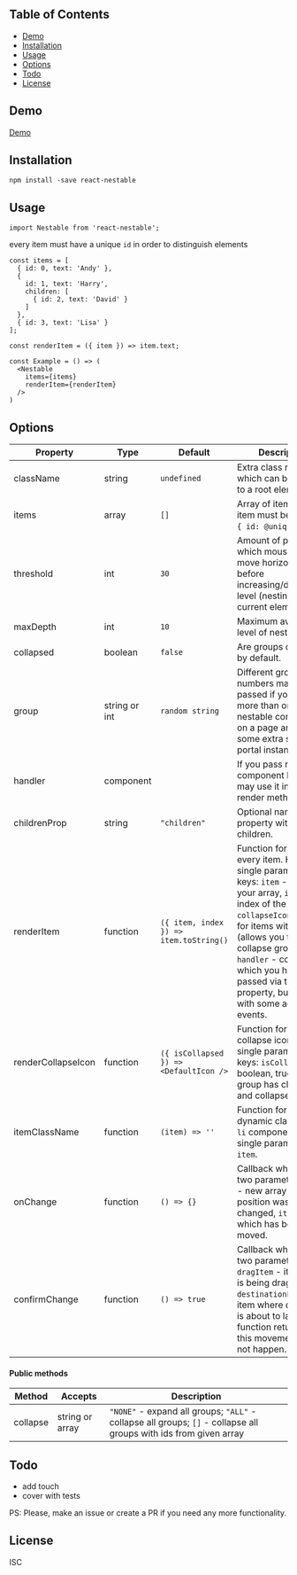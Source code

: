 ## Table of Contents

- [Demo](#demo)
- [Installation](#installation)
- [Usage](#usage)
- [Options](#options)
- [Todo](#todo)
- [License](#license)

## Demo

[Demo](https://primetwig.github.io/react-nestable/dist/example/)


## Installation

```
npm install -save react-nestable
```

## Usage

```
import Nestable from 'react-nestable';
```
every item must have a unique `id` in order to distinguish elements
```
const items = [
  { id: 0, text: 'Andy' },
  {
    id: 1, text: 'Harry',
    children: [
      { id: 2, text: 'David' }
    ]
  },
  { id: 3, text: 'Lisa' }
];

const renderItem = ({ item }) => item.text;

const Example = () => (
  <Nestable
    items={items}
    renderItem={renderItem}
  />
)
```

## Options

| Property | Type | Default | Description |
|----------|------|---------|-------------|
| className | string | `undefined` | Extra class name which can be passed to a root element. |
| items | array | `[]` | Array of items. Every item must be of shape `{ id: @uniq }`. |
| threshold | int | `30` | Amount of pixels which mouse should move horizontally before increasing/decreasing level (nesting) of current element. |
| maxDepth | int | `10` | Maximum available level of nesting. |
| collapsed | boolean | `false` | Are groups collapsed by default. |
| group | string or int | `random string` | Different group numbers may be passed if you have more than one nestable component on a page and want some extra styles for portal instances. |
| handler | component | | If you pass react component here, you may use it in your render method. |
| childrenProp | string | `"children"` | Optional name of property with children. |
| renderItem | function | `({ item, index }) => item.toString()` | Function for rendering every item. Has a single parameter with keys: `item` - item from your array, `index` - index of the item, `collapseIcon` - icon for items with children (allows you to collapse group), `handler` - component which you have passed via the same property, but covered with some additional events. |
| renderCollapseIcon | function | `({ isCollapsed }) => <DefaultIcon />` | Function for rendering collapse icon. Has a single parameter with keys: `isCollapsed` - boolean, true if this group has children and collapsed. |
| itemClassName | function | `(item) => ''` | Function for a dynamic class for the `li` component. Has a single parameter, `item`. |
| onChange | function | `() => {}` | Callback which has two parameters: `items` - new array after position was changed, `item` - item which has been moved. |
| confirmChange | function | `() => true` | Callback which has two parameters: `dragItem` - item which is being dragged, `destinationParent` - item where dragItem is about to land. Let function return false if this movement should not happen. |

#### Public methods

| Method | Accepts | Description |
|--------|---------|-------------|
| collapse | string or array | `"NONE"` - expand all groups; `"ALL"` - collapse all groups; `[]` - collapse all groups with ids from given array |

## Todo

- add touch
- cover with tests

PS: Please, make an issue or create a PR if you need any more functionality.

## License

ISC
